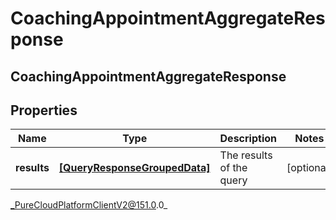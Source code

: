 # CoachingAppointmentAggregateResponse

## CoachingAppointmentAggregateResponse

## Properties

|Name | Type | Description | Notes|
|------------ | ------------- | ------------- | -------------|
| **results** | [**[QueryResponseGroupedData]**](QueryResponseGroupedData) | The results of the query | [optional] |



_PureCloudPlatformClientV2@151.0.0_
